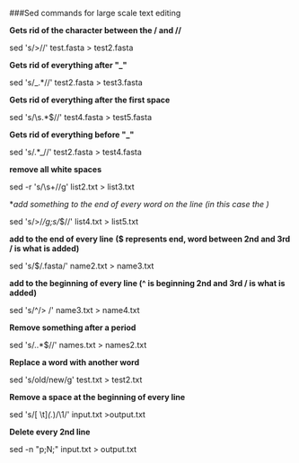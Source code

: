###Sed commands for large scale text editing

**Gets rid of the character between the / and //**

sed 's/>//' test.fasta > test2.fasta

**Gets rid of everything after "_"**

sed 's/_.*//' test2.fasta > test3.fasta

**Gets rid of everything after the first space**

sed 's/\s.*$//' test4.fasta > test5.fasta

**Gets rid of everything before "_"**

sed 's/.*_//' test2.fasta > test4.fasta

**remove all white spaces**

sed -r 's/\s+//g' list2.txt > list3.txt

**add something to the end of every word on the line (in this case the *)**

sed 's/\>/*/g;s/*$//' list4.txt > list5.txt

**add to the end of every line**
**($ represents end, word between 2nd and 3rd / is what is added)**

sed 's/$/.fasta/' name2.txt > name3.txt

**add to the beginning of every line (^ is beginning 2nd and 3rd / is what is added)**

sed 's/^/> /' name3.txt > name4.txt

**Remove something after a period**

sed 's/\..*$//' names.txt > names2.txt

**Replace a word with another word**

sed 's/old/new/g' test.txt > test2.txt

**Remove a space at the beginning of every line**

sed 's/[ \t]*\(.*\)/\1/' input.txt >output.txt

**Delete every 2nd line**

sed -n "p;N;" input.txt > output.txt





